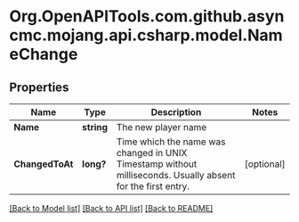 # Org.OpenAPITools.com.github.asyncmc.mojang.api.csharp.model.NameChange
## Properties

Name | Type | Description | Notes
------------ | ------------- | ------------- | -------------
**Name** | **string** | The new player name | 
**ChangedToAt** | **long?** | Time which the name was changed in UNIX Timestamp without milliseconds. Usually absent for the first entry. | [optional] 

[[Back to Model list]](../README.md#documentation-for-models) [[Back to API list]](../README.md#documentation-for-api-endpoints) [[Back to README]](../README.md)

